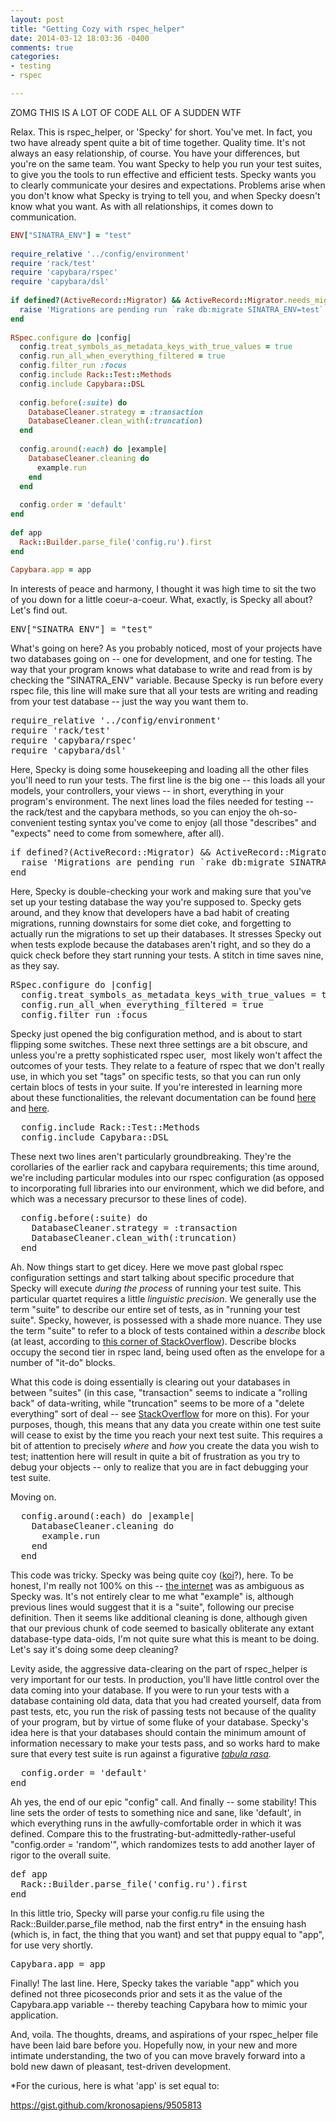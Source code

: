 ```yaml
---
layout: post
title: "Getting Cozy with rspec_helper"
date: 2014-03-12 18:03:36 -0400
comments: true
categories: 
- testing
- rspec

---
```


ZOMG THIS IS A LOT OF CODE ALL OF A SUDDEN WTF

Relax. This is rspec_helper, or 'Specky' for short. You've met. In fact, you two have already spent quite a bit of time together. Quality time. It's not always an easy relationship, of course. You have your differences, but you're on the same team. You want Specky to help you run your test suites, to give you the tools to run effective and efficient tests. Specky wants you to clearly communicate your desires and expectations. Problems arise when you don't know what Specky is trying to tell you, and when Specky doesn't know what you want. As with all relationships, it comes down to communication.

<!--more-->

```ruby
ENV["SINATRA_ENV"] = "test"
 
require_relative '../config/environment'
require 'rack/test'
require 'capybara/rspec'
require 'capybara/dsl'
 
if defined?(ActiveRecord::Migrator) && ActiveRecord::Migrator.needs_migration?
  raise 'Migrations are pending run `rake db:migrate SINATRA_ENV=test` to resolve the issue.'
end
 
RSpec.configure do |config|
  config.treat_symbols_as_metadata_keys_with_true_values = true
  config.run_all_when_everything_filtered = true
  config.filter_run :focus
  config.include Rack::Test::Methods
  config.include Capybara::DSL
 
  config.before(:suite) do
    DatabaseCleaner.strategy = :transaction
    DatabaseCleaner.clean_with(:truncation)
  end
 
  config.around(:each) do |example|
    DatabaseCleaner.cleaning do
      example.run
    end
  end
 
  config.order = 'default'
end
 
def app
  Rack::Builder.parse_file('config.ru').first
end
 
Capybara.app = app
```

In interests of peace and harmony, I thought it was high time to sit the two of you down for a little coeur-a-coeur. What, exactly, is Specky all about? Let's find out.
<pre>ENV["SINATRA_ENV"] = "test"</pre>
What's going on here? As you probably noticed, most of your projects have two databases going on -- one for development, and one for testing. The way that your program knows what database to write and read from is by checking the "SINATRA_ENV" variable. Because Specky is run before every rspec file, this line will make sure that all your tests are writing and reading from your test database -- just the way you want them to.
<pre>require_relative '../config/environment'
require 'rack/test'
require 'capybara/rspec'
require 'capybara/dsl'</pre>
Here, Specky is doing some housekeeping and loading all the other files you'll need to run your tests. The first line is the big one -- this loads all your models, your controllers, your views -- in short, everything in your program's environment. The next lines load the files needed for testing -- the rack/test and the capybara methods, so you can enjoy the oh-so-convenient testing syntax you've come to enjoy (all those "describes" and "expects" need to come from somewhere, after all).
<pre>if defined?(ActiveRecord::Migrator) &amp;&amp; ActiveRecord::Migrator.needs_migration?
  raise 'Migrations are pending run `rake db:migrate SINATRA_ENV=test` to resolve the issue.'
end</pre>
Here, Specky is double-checking your work and making sure that you've set up your testing database the way you're supposed to. Specky gets around, and they know that developers have a bad habit of creating migrations, running downstairs for some diet coke, and forgetting to actually run the migrations to set up their databases. It stresses Specky out when tests explode because the databases aren't right, and so they do a quick check before they start running your tests. A stitch in time saves nine, as they say.
<pre>RSpec.configure do |config|
  config.treat_symbols_as_metadata_keys_with_true_values = true
  config.run_all_when_everything_filtered = true
  config.filter_run :focus</pre>
Specky just opened the big configuration method, and is about to start flipping some switches. These next three settings are a bit obscure, and unless you're a pretty sophisticated rspec user,  most likely won't affect the outcomes of your tests. They relate to a feature of rspec that we don't really use, in which you set "tags" on specific tests, so that you can run only certain blocs of tests in your suite. If you're interested in learning more about these functionalities, the relevant documentation can be found <a href="https://www.relishapp.com/rspec/rspec-core/v/2-13/docs/filtering/run-all-when-everything-filtered">here</a> and <a href="https://www.relishapp.com/rspec/rspec-core/v/2-6/docs/filtering/inclusion-filters">here</a>.
<pre>  config.include Rack::Test::Methods
  config.include Capybara::DSL</pre>
These next two lines aren't particularly groundbreaking. They're the corollaries of the earlier rack and capybara requirements; this time around, we're including particular modules into our rspec configuration (as opposed to incorporating full libraries into our environment, which we did before, and which was a necessary precursor to these lines of code).
<pre>  config.before(:suite) do
    DatabaseCleaner.strategy = :transaction
    DatabaseCleaner.clean_with(:truncation)
  end</pre>
Ah. Now things start to get dicey. Here we move past global rspec configuration settings and start talking about specific procedure that Specky will execute <em>during the process</em> of running your test suite. This particular quartet requires a little <em>linguistic precision</em>. We generally use the term "suite" to describe our entire set of tests, as in "running your test suite". Specky, however, is possessed with a shade more nuance. They use the term "suite" to refer to a block of tests contained within a <em>describe</em> block (at least, according to <a href="https://stackoverflow.com/questions/6773675/how-to-define-suites-in-rspec2">this corner of StackOverflow</a>). Describe blocks occupy the second tier in rspec land, being used often as the envelope for a number of "it-do" blocks.

What this code is doing essentially is clearing out your databases in between "suites" (in this case, "transaction" seems to indicate a "rolling back" of data-writing, while "truncation" seems to be more of a "delete everything" sort of deal -- see <a href="https://stackoverflow.com/questions/7419498/transaction-vs-truncation-database-cleaner">StackOverflow</a> for more on this). For your purposes, though, this means that any data you create within one test suite will cease to exist by the time you reach your next test suite. This requires a bit of attention to precisely <i>where</i> and <em>how</em> you create the data you wish to test; inattention here will result in quite a bit of frustration as you try to debug your objects -- only to realize that you are in fact debugging your test suite.

Moving on.
<pre>  config.around(:each) do |example|
    DatabaseCleaner.cleaning do
      example.run
    end
  end</pre>
This code was tricky. Specky was being quite coy (<a href="http://animalpictures.us/wp-content/uploads/2013/12/Koi-Fish11.jpg">koi</a>?), here. To be honest, I'm really not 100% on this -- <a href="https://www.google.com/search?q=config.around(%3Aeach)+do+%7Cexample%7C+DatabaseCleaner.cleaning+do+example.run+end+end&amp;oq=config.around(%3Aeach)+do+%7Cexample%7C+DatabaseCleaner.cleaning+do+example.run+end+end&amp;aqs=chrome..69i57.560j0j1&amp;sourceid=chrome&amp;espv=210&amp;es_sm=119&amp;ie=UTF-8">the internet</a> was as ambiguous as Specky was. It's not entirely clear to me what "example" is, although previous lines would suggest that it is a "suite", following our precise definition. Then it seems like additional cleaning is done, although given that our previous chunk of code seemed to basically obliterate any extant database-type data-oids, I'm not quite sure what this is meant to be doing. Let's say it's doing some deep cleaning?

Levity aside, the aggressive data-clearing on the part of rspec_helper is very important for our tests. In production, you'll have little control over the data coming into your database. If you were to run your tests with a database containing old data, data that you had created yourself, data from past tests, etc, you run the risk of passing tests not because of the quality of your program, but by virtue of some fluke of your database. Specky's idea here is that your databases should contain the minimum amount of information necessary to make your tests pass, and so works hard to make sure that every test suite is run against a figurative <a href="https://en.wikipedia.org/wiki/John_Locke"><em>tabula rasa</em></a><em>.</em>
<pre>  config.order = 'default'
end</pre>
Ah yes, the end of our epic "config" call. And finally -- some stability! This line sets the order of tests to something nice and sane, like 'default', in which everything runs in the awfully-comfortable order in which it was defined. Compare this to the frustrating-but-admittedly-rather-useful "config.order = 'random'", which randomizes tests to add another layer of rigor to the overall suite.
<pre>def app
  Rack::Builder.parse_file('config.ru').first
end</pre>
In this little trio, Specky will parse your config.ru file using the Rack::Builder.parse_file method, nab the first entry* in the ensuing hash (which is, in fact, the thing that you want) and set that puppy equal to "app", for use very shortly.
<pre>Capybara.app = app</pre>
Finally! The last line. Here, Specky takes the variable "app" which you defined not three picoseconds prior and sets it as the value of the Capybara.app variable -- thereby teaching Capybara how to mimic your application.

And, voila. The thoughts, dreams, and aspirations of your rspec_helper file have been laid bare before you. Hopefully now, in your new and more intimate understanding, the two of you can move bravely forward into a bold new dawn of pleasant, test-driven development.

*For the curious, here is what 'app' is set equal to:

https://gist.github.com/kronosapiens/9505813